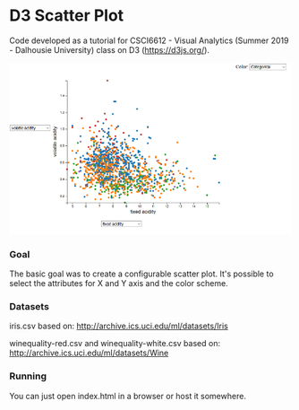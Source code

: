 
# D3 Scatter Plot

Code developed as a tutorial for CSCI6612 - Visual Analytics (Summer 2019 - Dalhousie University) class on D3 (https://d3js.org/).

![Scatter Plot](https://github.com/MateusMP/D3ScatterPlot/blob/master/images/graph.png)

### Goal
The basic goal was to create a configurable scatter plot.
It's possible to select the attributes for X and Y axis and the color scheme.

### Datasets
iris.csv based on:
http://archive.ics.uci.edu/ml/datasets/Iris

winequality-red.csv and winequality-white.csv based on:
http://archive.ics.uci.edu/ml/datasets/Wine

### Running
You can just open index.html in a browser or host it somewhere.